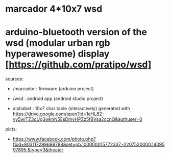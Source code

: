 marcador 4*10x7 wsd 
===================

arduino-bluetooth version of the wsd (modular urban rgb hyperawesome) display [https://github.com/pratipo/wsd]
===

sources: 
  - /marcador : firmware (arduino project)

  - /wsd : android app (android studio project)

  - alphabet : 10x7 char table (interactively) generated with https://drive.google.com/open?id=1eHL82-vy5wjTZ3dUq3wknN5EsDmvHPZz5fBVsa2ccnQ&authuser=0

picts:
  - https://www.facebook.com/photo.php?fbid=803117299698788&set=pb.100000015772337.-2207520000.1409597895.&type=3&theater